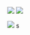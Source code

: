 ![](Pasted%20image%2020240104135509.png)
![](Pasted%20image%2020240104135521.png)


![](Pasted%20image%2020240104135558.png)
s